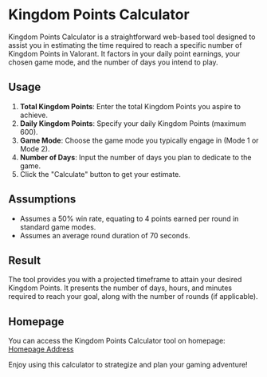 # Kingdom Points Calculator

Kingdom Points Calculator is a straightforward web-based tool designed to assist you in estimating the time required to reach a specific number of Kingdom Points in Valorant. It factors in your daily point earnings, your chosen game mode, and the number of days you intend to play.

## Usage

1. **Total Kingdom Points**: Enter the total Kingdom Points you aspire to achieve.
2. **Daily Kingdom Points**: Specify your daily Kingdom Points (maximum 600).
3. **Game Mode**: Choose the game mode you typically engage in (Mode 1 or Mode 2).
4. **Number of Days**: Input the number of days you plan to dedicate to the game.
5. Click the "Calculate" button to get your estimate.

## Assumptions

- Assumes a 50% win rate, equating to 4 points earned per round in standard game modes.
- Assumes an average round duration of 70 seconds.

## Result

The tool provides you with a projected timeframe to attain your desired Kingdom Points. It presents the number of days, hours, and minutes required to reach your goal, along with the number of rounds (if applicable).

## Homepage

You can access the Kingdom Points Calculator tool on homepage: [Homepage Address]([example] (https://mateuszwoj-bit.github.io/kingdom-points-calc/))

Enjoy using this calculator to strategize and plan your gaming adventure!
